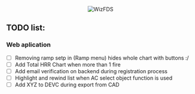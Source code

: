 <p align="center"><img alt="WizFDS" src="https://wizfds.fkce.pl/welcome/assets/wizfds.svg"></p>

## TODO list:

### Web aplication
- [ ] Removing ramp setp in (Ramp menu) hides whole chart with buttons :/
- [ ] Add Total HRR Chart when more than 1 fire
- [ ] Add email verification on backend during registration process
- [ ] Highlight and rewind list when AC select object function is used
- [ ] Add XYZ to DEVC during export from CAD
